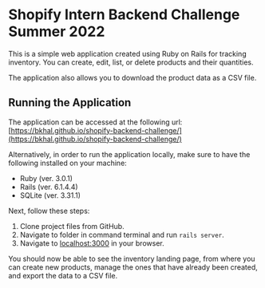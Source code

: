 # Shopify Intern Backend Challenge Summer 2022

This is a simple web application created using Ruby on Rails for tracking inventory. You can create, edit, list, or delete products and their quantities.

The application also allows you to download the product data as a CSV file.

## Running the Application

The application can be accessed at the following url: [https://bkhal.github.io/shopify-backend-challenge/](https://bkhal.github.io/shopify-backend-challenge/)

Alternatively, in order to run the application locally, make sure to have the following installed on your machine:

* Ruby (ver. 3.0.1)
* Rails (ver. 6.1.4.4)
* SQLite (ver. 3.31.1)

Next, follow these steps:

1. Clone project files from GitHub.
2. Navigate to folder in command terminal and run `rails server`.
3. Navigate to [localhost:3000](http://localhost:3000/) in your browser.

You should now be able to see the inventory landing page, from where you can create new products, manage the ones that have already been created, and export the data to a CSV file.
